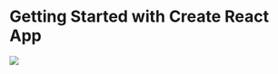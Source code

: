# Getting Started with Create React App

![](https://user-images.githubusercontent.com/101952885/182683830-d5016f28-eac5-435e-a2b4-452ebfc32600.PNG)